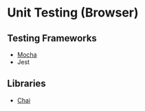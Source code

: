 # Unit Testing (Browser)

## Testing Frameworks
- [Mocha](mocha/mocha-testing.html)
- Jest

## Libraries
- [Chai](chai/chai.html)